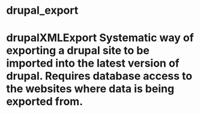 # drupal_export
# drupalXMLExport Systematic way of exporting a drupal site to be imported into the latest version of drupal.  Requires database access to the websites where data is being exported from.
